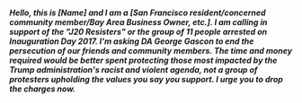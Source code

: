 ##### Hello, this is *[Name]* and I am a  *[San Francisco resident/concerned community member/Bay Area Business Owner, etc.]*. I am calling in support of the "J20 Resisters" or the group of 11  people arrested on Inauguration Day 2017. I'm asking DA George Gascon to end the persecution of our friends and community members. The time and money required would be better spent protecting those most impacted by the Trump administration's racist and violent agenda, not a group of  protesters upholding the values you say you support. I urge you to drop the charges now.
